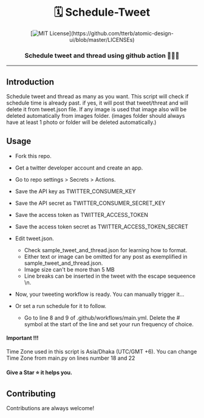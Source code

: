 <center><h1> 🗓️ Schedule-Tweet</h1>

[![MIT License](https://img.shields.io/apm/l/atomic-design-ui.svg?)](https://github.com/tterb/atomic-design-ui/blob/master/LICENSEs)
<h3>Schedule tweet and thread using github action 🚀🚀🚀</h3></center>
<hr>

## Introduction
Schedule tweet and thread as many as you want. This script will check if schedule time is already past. if yes, it will post that tweet/threat and will delete it from tweet.json file. If any image is used that image also will be deleted automatically from images folder. (images folder should always have at least 1 photo or folder will be deleted automatically.)

## Usage

- Fork this repo.
- Get a twitter developer account and create an app.
- Go to repo settings > Secrets > Actions.
- Save the API key as TWITTER_CONSUMER_KEY
- Save the API secret as TWITTER_CONSUMER_SECRET_KEY
- Save the access token as TWITTER_ACCESS_TOKEN
- Save the access token secret as TWITTER_ACCESS_TOKEN_SECRET

- Edit tweet.json.
	- Check sample_tweet_and_thread.json for learning how to format.
	- Either text or image can be omitted for any post as exemplified in sample_tweet_and_thread.json.
	- Image size can't be more than 5 MB
	- Line breaks can be inserted in the tweet with the escape sequeence \n.
- Now, your tweeting workflow is ready. You can manually trigger it...
- Or set a run schedule for it to follow.
	- Go to line 8 and 9 of .github/workflows/main.yml. Delete the # symbol at the start of the line and set your run frequency of choice.

#### Important !!!
Time Zone used in this script is Asia/Dhaka (UTC/GMT +6).
You can change Time Zone from main.py on lines number 18 and 22 

#### Give a Star ⭐ it helps you.

## Contributing

Contributions are always welcome!
